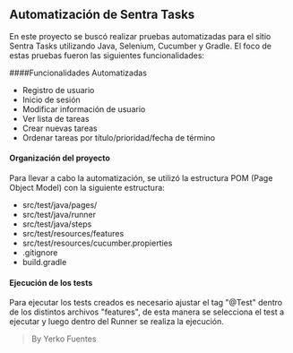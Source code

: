 ## Automatización de Sentra Tasks

En este proyecto se buscó realizar pruebas automatizadas para el sitio Sentra Tasks utilizando Java, Selenium, Cucumber y Gradle.
El foco de estas pruebas fueron las siguientes funcionalidades:

####Funcionalidades Automatizadas
- Registro de usuario
- Inicio de sesión
- Modificar información de usuario
- Ver lista de tareas
- Crear nuevas tareas
- Ordenar tareas por título/prioridad/fecha de término

#### Organización del proyecto
Para llevar a cabo la automatización, se utilizó la estructura POM (Page Object Model) con la siguiente estructura:

- src/test/java/pages/
- src/test/java/runner
- src/test/java/steps
- src/test/resources/features
- src/test/resources/cucumber.propierties
- .gitignore
- build.gradle


#### Ejecución de los tests

Para ejecutar los tests creados es necesario ajustar el tag "@Test" dentro de los distintos archivos "features", de esta manera se selecciona el test a ejecutar y luego dentro del Runner se realiza la ejecución.

> By Yerko Fuentes
